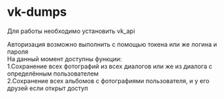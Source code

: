 # vk-dumps
Для работы необходимо установить vk_api  

Авторизация возможно выполнить с помощью токена или же логина и пароля  
 На данный момент доступны функции:  
 1.Сохранение всех фотографий из всех диалогов или же из диалога с определённым пользователем   
 2.Сохранение всех альбомов с фотографиями пользователя, и у его друзей если открыт доступ
